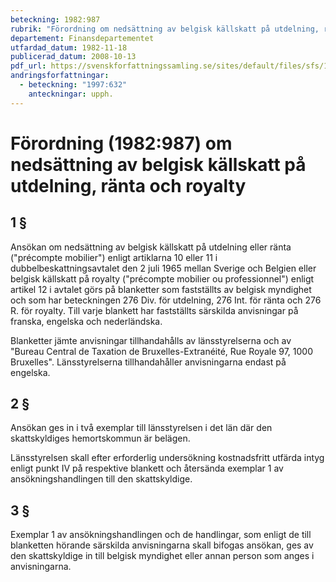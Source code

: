 ```yaml
---
beteckning: 1982:987
rubrik: "Förordning om nedsättning av belgisk källskatt på utdelning, ränta och royalty"
departement: Finansdepartementet
utfardad_datum: 1982-11-18
publicerad_datum: 2008-10-13
pdf_url: https://svenskforfattningssamling.se/sites/default/files/sfs/1982-11/SFS1982-987.pdf
andringsforfattningar:
  - beteckning: "1997:632"
    anteckningar: upph.
---
```


# Förordning (1982:987) om nedsättning av belgisk källskatt på utdelning, ränta och royalty

## 1 §

Ansökan om nedsättning av belgisk källskatt på utdelning eller ränta ("précompte mobilier") enligt artiklarna 10 eller 11 i dubbelbeskattningsavtalet den 2 juli 1965 mellan Sverige och Belgien eller belgisk källskatt på royalty ("précompte mobilier ou professionnel") enligt artikel 12 i avtalet görs på blanketter som fastställts av belgisk myndighet och som har beteckningen 276 Div. för utdelning, 276 Int. för ränta och 276 R. för royalty. Till varje blankett har fastställts särskilda anvisningar på franska, engelska och nederländska.

Blanketter jämte anvisningar tillhandahålls av länsstyrelserna och av "Bureau Central de Taxation de Bruxelles-Extranéité, Rue Royale 97, 1000 Bruxelles". Länsstyrelserna tillhandahåller anvisningarna endast på engelska.

## 2 §

Ansökan ges in i två exemplar till länsstyrelsen i det län där den skattskyldiges hemortskommun är belägen.

Länsstyrelsen skall efter erforderlig undersökning kostnadsfritt utfärda intyg enligt punkt IV på respektive blankett och återsända exemplar 1 av ansökningshandlingen till den skattskyldige.

## 3 §

Exemplar 1 av ansökningshandlingen och de handlingar, som enligt de till blanketten hörande särskilda anvisningarna skall bifogas ansökan, ges av den skattskyldige in till belgisk myndighet eller annan person som anges i anvisningarna.
